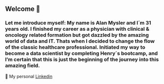 ## Welcome 👋
### Let me introduce myself: My name is Alan Mysler and I´m 31 years old. I finished my career as a physician with clinical & oncology related formation but got dazzled by the amazing world of data and IT. Thats when I decided to change the flow of the classic healthcare professional. Initiated my way to become a data scientist by completing Henry´s bootcamp, and I’m certain that this is just the beginning of the journey into this amazing field.

:briefcase: My personal [Linkedin](https://www.linkedin.com/in/amysler)
<!--
**amysler/amysler** is a ✨ _special_ ✨ repository because its `README.md` (this file) appears on your GitHub profile.

Here are some ideas to get you started:

- 🔭 I’m currently working on ...
- 🌱 I’m currently learning ...
- 👯 I’m looking to collaborate on ...
- 🤔 I’m looking for help with ...
- 💬 Ask me about ...
- 📫 How to reach me: ...
- 😄 Pronouns: ...
- ⚡ Fun fact: ...
-->
